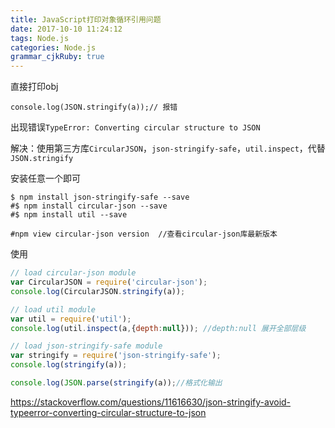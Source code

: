 ```yaml
---
title: JavaScript打印对象循环引用问题
date: 2017-10-10 11:24:12
tags: Node.js
categories: Node.js
grammar_cjkRuby: true
---
```


直接打印obj

```
console.log(JSON.stringify(a));// 报错
```

出现错误`TypeError: Converting circular structure to JSON`

解决：使用第三方库`CircularJSON`，`json-stringify-safe`，`util.inspect`，代替 `JSON.stringify` 

安装任意一个即可

```shell
$ npm install json-stringify-safe --save
#$ npm install circular-json --save
#$ npm install util --save

#npm view circular-json version  //查看circular-json库最新版本
```

使用

```javascript
// load circular-json module
var CircularJSON = require('circular-json');
console.log(CircularJSON.stringify(a));

// load util module
var util = require('util');
console.log(util.inspect(a,{depth:null})); //depth:null 展开全部层级

// load json-stringify-safe module
var stringify = require('json-stringify-safe');
console.log(stringify(a));

console.log(JSON.parse(stringify(a));//格式化输出
```



https://stackoverflow.com/questions/11616630/json-stringify-avoid-typeerror-converting-circular-structure-to-json 